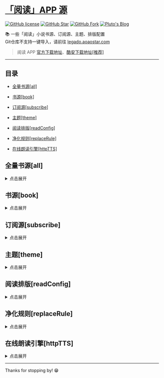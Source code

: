# [「阅读」APP 源](https://legado.aoaostar.com)

[![GitHub license](https://img.shields.io/badge/license-AGPL--3.0-orange?style=flat-square&color=0f6adb&logo=github)](https://github.com/aoaostar/legado/)
[![GitHub Star](https://img.shields.io/github/stars/aoaostar/legado.svg?style=flat-square&label=Star&color=0f6adb&logo=github)](https://github.com/aoaostar/legado/)
[![GitHub Fork](https://img.shields.io/github/forks/aoaostar/legado.svg?style=flat-square&label=Fork&color=0f6adb&logo=github)](https://github.com/aoaostar/legado/)
[![Pluto's Blog](https://img.shields.io/badge/%E5%8D%9A%E5%AE%A2-Pluto's%20Blog-d7b1bf?logo=Blogger&color=0f6adb)](https://blog.aoaostar.com)

📚 一些「阅读」小说书源、订阅源、主题、排版配置  
Git仓库不支持一键导入，请前往 [legado.aoaostar.com](https://legado.aoaostar.com)  

> 阅读 APP [官方下载地址](https://github.com/gedoor/legado/releases)、[酷安下载地址[推荐]](https://www.coolapk.com/apk/256030)

****

## 目录
    
*   [全量书源[all]](#全量书源_all)
            
*   [书源[book]](#书源_book)
            
*   [订阅源[subscribe]](#订阅源_subscribe)
            
*   [主题[theme]](#主题_theme)
            
*   [阅读排版[readConfig]](#阅读排版_readConfig)
            
*   [净化规则[replaceRule]](#净化规则_replaceRule)
            
*   [在线朗读引擎[httpTTS]](#在线朗读引擎_httpTTS)

<h2 id="全量书源_all">全量书源[all]</h2>
<details>
<summary>点击展开</summary>
            
* 全量书源 🔥
    + [访问直链](https://jihulab.com/aoaostar/legado/-/raw/release/cache/8274870a1493d7c4e51c41682a8d1e9500457826.json)
    + [一键导入](legado://import/bookSource?src=https://jihulab.com/aoaostar/legado/-/raw/release/cache/8274870a1493d7c4e51c41682a8d1e9500457826.json)
    + 上一次同步状态: 同步成功, 共 5219 条
    + 更新时间: 2023-02-18 08:56:05
    + 同步时间: 2023-02-18 08:56:05

****

* 全量书源 (服务端已校检) 🔥
    + [访问直链](https://jihulab.com/aoaostar/legado/-/raw/release/cache/3fc2c64c5489c491de6284dca2c2dfce7f551bc9.json)
    + [一键导入](legado://import/bookSource?src=https://jihulab.com/aoaostar/legado/-/raw/release/cache/3fc2c64c5489c491de6284dca2c2dfce7f551bc9.json)
    + 上一次同步状态: 同步成功, 共 4077 条
    + 更新时间: 2023-02-18 08:56:05
    + 同步时间: 2023-02-18 08:56:05

</details>

<h2 id="书源_book">书源[book]</h2>
<details>
<summary>点击展开</summary>
            
* XIU2精品书源 🔥
    + [访问直链](https://jihulab.com/aoaostar/legado/-/raw/release/cache/71e56d4f1d8f1bff61fdd3582ef7513600a9e108.json)
    + [一键导入](legado://import/bookSource?src=https://jihulab.com/aoaostar/legado/-/raw/release/cache/71e56d4f1d8f1bff61fdd3582ef7513600a9e108.json)
    + 上一次同步状态: 同步成功, 共 55 条
    + 更新时间: 2023-02-18 08:56:05
    + 同步时间: 2023-02-18 08:56:05

****

* 人间四月天合集书源
    + [访问直链](https://jihulab.com/aoaostar/legado/-/raw/release/cache/327db39319101b901b04a78e38467e231afadbba.json)
    + [一键导入](legado://import/bookSource?src=https://jihulab.com/aoaostar/legado/-/raw/release/cache/327db39319101b901b04a78e38467e231afadbba.json)
    + 上一次同步状态: 同步成功, 共 235 条
    + 更新时间: 2023-02-18 08:56:05
    + 同步时间: 2023-02-18 08:56:05

****

* 水幽临渊合集书源
    + [访问直链](https://jihulab.com/aoaostar/legado/-/raw/release/cache/21e5a4bef65f07d76620c7b7b4ba707eba4505ac.json)
    + [一键导入](legado://import/bookSource?src=https://jihulab.com/aoaostar/legado/-/raw/release/cache/21e5a4bef65f07d76620c7b7b4ba707eba4505ac.json)
    + 上一次同步状态: 同步成功, 共 327 条
    + 更新时间: 2023-02-18 08:56:05
    + 同步时间: 2023-02-18 08:56:05

****

* 酷安@GGN0907.json
    + [访问直链](https://jihulab.com/aoaostar/legado/-/raw/release/cache/519f2d2a0b99efc9591cf2a494ecaa2a7d4135bb.json)
    + [一键导入](legado://import/bookSource?src=https://jihulab.com/aoaostar/legado/-/raw/release/cache/519f2d2a0b99efc9591cf2a494ecaa2a7d4135bb.json)
    + 上一次同步状态: 同步成功, 共 460 条
    + 更新时间: 2023-02-18 08:56:05
    + 同步时间: 2023-02-18 08:56:05

****

* 酷安@无伤12138
    + [访问直链](https://jihulab.com/aoaostar/legado/-/raw/release/cache/9246a96c89b9c2ccb738efa167f4af1794055873.json)
    + [一键导入](legado://import/bookSource?src=https://jihulab.com/aoaostar/legado/-/raw/release/cache/9246a96c89b9c2ccb738efa167f4af1794055873.json)
    + 上一次同步状态: 同步成功, 共 3076 条
    + 更新时间: 2023-02-18 08:56:05
    + 同步时间: 2023-02-18 08:56:05

****

* 酷安@明堡宗猪骑朕
    + [访问直链](https://jihulab.com/aoaostar/legado/-/raw/release/cache/2ab3ac5e16d2911074e0c08770f71fcd9123021f.json)
    + [一键导入](legado://import/bookSource?src=https://jihulab.com/aoaostar/legado/-/raw/release/cache/2ab3ac5e16d2911074e0c08770f71fcd9123021f.json)
    + 上一次同步状态: 同步成功, 共 135 条
    + 更新时间: 2023-02-18 08:56:05
    + 同步时间: 2023-02-18 08:56:05

****

* 陌生书源
    + [访问直链](https://jihulab.com/aoaostar/legado/-/raw/release/cache/d71283dbadd5c4a85d11f957af655e1266c4f456.json)
    + [一键导入](legado://import/bookSource?src=https://jihulab.com/aoaostar/legado/-/raw/release/cache/d71283dbadd5c4a85d11f957af655e1266c4f456.json)
    + 上一次同步状态: 同步成功, 共 507 条
    + 更新时间: 2023-02-18 08:56:05
    + 同步时间: 2023-02-18 08:56:05

****

* namofree的书源
    + [访问直链](https://jihulab.com/aoaostar/legado/-/raw/release/cache/6c35d84798ddbf4aad3fe3f0fd6cec53dd788be8.json)
    + [一键导入](legado://import/bookSource?src=https://jihulab.com/aoaostar/legado/-/raw/release/cache/6c35d84798ddbf4aad3fe3f0fd6cec53dd788be8.json)
    + 上一次同步状态: 同步成功, 共 47 条
    + 更新时间: 2023-02-18 08:56:05
    + 同步时间: 2023-02-18 08:56:05

****

* 一程的书源合集
    + [访问直链](https://jihulab.com/aoaostar/legado/-/raw/release/cache/636dcfbb00cf823c7832c0e5b15d4daa3968de46.json)
    + [一键导入](legado://import/bookSource?src=https://jihulab.com/aoaostar/legado/-/raw/release/cache/636dcfbb00cf823c7832c0e5b15d4daa3968de46.json)
    + 上一次同步状态: 同步成功, 共 136 条
    + 更新时间: 2023-02-18 08:56:05
    + 同步时间: 2023-02-18 08:56:05

****

* 风停在了窗边
    + [访问直链](https://jihulab.com/aoaostar/legado/-/raw/release/cache/7662c777995ab5372ac7dc9720910405b73be4cd.json)
    + [一键导入](legado://import/bookSource?src=https://jihulab.com/aoaostar/legado/-/raw/release/cache/7662c777995ab5372ac7dc9720910405b73be4cd.json)
    + 上一次同步状态: 同步成功, 共 22 条
    + 更新时间: 2023-02-18 08:56:05
    + 同步时间: 2023-02-18 08:56:05

****

* 破冰书源
    + [访问直链](https://jihulab.com/aoaostar/legado/-/raw/release/cache/354ac11ef054d5e5a637c2a3e85d8334125473f7.json)
    + [一键导入](legado://import/bookSource?src=https://jihulab.com/aoaostar/legado/-/raw/release/cache/354ac11ef054d5e5a637c2a3e85d8334125473f7.json)
    + 上一次同步状态: 同步成功, 共 102 条
    + 更新时间: 2023-02-18 08:56:05
    + 同步时间: 2023-02-18 08:56:05

****

* 破冰有声书源
    + [访问直链](https://jihulab.com/aoaostar/legado/-/raw/release/cache/fc28a47b1f7708cec14b586981f4be76e30d20c8.json)
    + [一键导入](legado://import/bookSource?src=https://jihulab.com/aoaostar/legado/-/raw/release/cache/fc28a47b1f7708cec14b586981f4be76e30d20c8.json)
    + 上一次同步状态: 同步成功, 共 35 条
    + 更新时间: 2023-02-18 08:56:05
    + 同步时间: 2023-02-18 08:56:05

****

* 黄凡凡书源（酷安：梧桐半死清霜后）
    + [访问直链](https://jihulab.com/aoaostar/legado/-/raw/release/cache/d7fb261c0dc2b4622845f67e8a5f3c805fd64b64.json)
    + [一键导入](legado://import/bookSource?src=https://jihulab.com/aoaostar/legado/-/raw/release/cache/d7fb261c0dc2b4622845f67e8a5f3c805fd64b64.json)
    + 上一次同步状态: 同步失败: Expecting value: line 1 column 1 (char 0)
    + 更新时间: 2023-02-18 08:56:05
    + 同步时间: 2023-02-18 08:56:05

****

* 不世玄奇搜索引擎书源
    + [访问直链](https://jihulab.com/aoaostar/legado/-/raw/release/cache/681453f11a1d44b332b52155b7818f762009e137.json)
    + [一键导入](legado://import/bookSource?src=https://jihulab.com/aoaostar/legado/-/raw/release/cache/681453f11a1d44b332b52155b7818f762009e137.json)
    + 上一次同步状态: 同步成功, 共 7 条
    + 更新时间: 2023-02-18 08:56:05
    + 同步时间: 2023-02-18 08:56:05

</details>

<h2 id="订阅源_subscribe">订阅源[subscribe]</h2>
<details>
<summary>点击展开</summary>
            
* 阅读APP源 - AOAOSTAR 🔥
    + [访问直链](https://jihulab.com/aoaostar/legado/-/raw/release/cache/63d0b3cc07cad9caf599b192007b26a858a57758.json)
    + [一键导入](legado://import/rssSource?src=https://jihulab.com/aoaostar/legado/-/raw/release/cache/63d0b3cc07cad9caf599b192007b26a858a57758.json)
    + 上一次同步状态: 同步成功, 共 1 条
    + 更新时间: 2023-02-18 08:56:05
    + 同步时间: 2023-02-18 08:56:05

****

* 阅读APP使用文档 🔥
    + [访问直链](https://jihulab.com/aoaostar/legado/-/raw/release/cache/948a5dda4c31f13d06e19710de5e1f4db09f834a.json)
    + [一键导入](legado://import/rssSource?src=https://jihulab.com/aoaostar/legado/-/raw/release/cache/948a5dda4c31f13d06e19710de5e1f4db09f834a.json)
    + 上一次同步状态: 同步成功, 共 1 条
    + 更新时间: 2023-02-18 08:56:05
    + 同步时间: 2023-02-18 08:56:05

</details>

<h2 id="主题_theme">主题[theme]</h2>
<details>
<summary>点击展开</summary>
            
* 微信阅读 - 日间 🔥
    + [访问直链](https://jihulab.com/aoaostar/legado/-/raw/release/cache/9b7fda4e29764dbccc4e2cb03473e31a8f05a039.json)
    + [一键导入](legado://import/theme?src=https://jihulab.com/aoaostar/legado/-/raw/release/cache/9b7fda4e29764dbccc4e2cb03473e31a8f05a039.json)
    + 上一次同步状态: 同步成功
    + 更新时间: 2023-02-18 08:56:05
    + 同步时间: 2023-02-18 08:56:05

****

* 微信阅读 - 夜间 🔥
    + [访问直链](https://jihulab.com/aoaostar/legado/-/raw/release/cache/7952e4d923a0f78ed8f1d5b9f0d2cec0e03d4e0c.json)
    + [一键导入](legado://import/theme?src=https://jihulab.com/aoaostar/legado/-/raw/release/cache/7952e4d923a0f78ed8f1d5b9f0d2cec0e03d4e0c.json)
    + 上一次同步状态: 同步成功
    + 更新时间: 2023-02-18 08:56:05
    + 同步时间: 2023-02-18 08:56:05

****

* 厚墨 - 日间 🔥
    + [访问直链](https://jihulab.com/aoaostar/legado/-/raw/release/cache/287f13254783ab615fc798407b00398237176a31.json)
    + [一键导入](legado://import/theme?src=https://jihulab.com/aoaostar/legado/-/raw/release/cache/287f13254783ab615fc798407b00398237176a31.json)
    + 上一次同步状态: 同步成功
    + 更新时间: 2023-02-18 08:56:05
    + 同步时间: 2023-02-18 08:56:05

****

* 厚墨 - 日间 🔥
    + [访问直链](https://jihulab.com/aoaostar/legado/-/raw/release/cache/27aaaa28ac0b5be974245da5fb4792571e48e83e.json)
    + [一键导入](legado://import/theme?src=https://jihulab.com/aoaostar/legado/-/raw/release/cache/27aaaa28ac0b5be974245da5fb4792571e48e83e.json)
    + 上一次同步状态: 同步成功
    + 更新时间: 2023-02-18 08:56:05
    + 同步时间: 2023-02-18 08:56:05

</details>

<h2 id="阅读排版_readConfig">阅读排版[readConfig]</h2>
<details>
<summary>点击展开</summary>
            
* 番茄小说 🔥
    + [访问直链](https://jihulab.com/aoaostar/legado/-/raw/release/cache/e7ee77056b538597f95c69c60bcd4a9d1eb83881.zip)
    + [一键导入](legado://import/readConfig?src=https://jihulab.com/aoaostar/legado/-/raw/release/cache/e7ee77056b538597f95c69c60bcd4a9d1eb83881.zip)
    + 上一次同步状态: 同步成功
    + 更新时间: 2023-02-18 08:56:05
    + 同步时间: 2023-02-18 08:56:05

</details>

<h2 id="净化规则_replaceRule">净化规则[replaceRule]</h2>
<details>
<summary>点击展开</summary>
            
* 乌云净化 🔥
    + [访问直链](https://jihulab.com/aoaostar/legado/-/raw/release/cache/19b93ed3f79c772f87205d8a295d44eca787b2f8.json)
    + [一键导入](legado://import/replaceRule?src=https://jihulab.com/aoaostar/legado/-/raw/release/cache/19b93ed3f79c772f87205d8a295d44eca787b2f8.json)
    + 上一次同步状态: 同步成功, 共 20 条
    + 更新时间: 2023-02-18 08:56:05
    + 同步时间: 2023-02-18 08:56:05

</details>

<h2 id="在线朗读引擎_httpTTS">在线朗读引擎[httpTTS]</h2>
<details>
<summary>点击展开</summary>
            
* 月下自酌听书TTS合集 🔥
    + [访问直链](https://jihulab.com/aoaostar/legado/-/raw/release/cache/9549a45b8e1d23f7cf54b392b9ae5a9b5b501744.json)
    + [一键导入](legado://import/httpTTS?src=https://jihulab.com/aoaostar/legado/-/raw/release/cache/9549a45b8e1d23f7cf54b392b9ae5a9b5b501744.json)
    + 上一次同步状态: 同步成功, 共 56 条
    + 更新时间: 2023-02-18 08:56:05
    + 同步时间: 2023-02-18 08:56:05

****

* 暗香听书TTS合集 🔥
    + [访问直链](https://jihulab.com/aoaostar/legado/-/raw/release/cache/0e3a9842132d72c27201a084e5258c2ce043d1a6.json)
    + [一键导入](legado://import/httpTTS?src=https://jihulab.com/aoaostar/legado/-/raw/release/cache/0e3a9842132d72c27201a084e5258c2ce043d1a6.json)
    + 上一次同步状态: 同步成功, 共 37 条
    + 更新时间: 2023-02-18 08:56:05
    + 同步时间: 2023-02-18 08:56:05

****

* 千仞云听书TTS合集 🔥
    + [访问直链](https://jihulab.com/aoaostar/legado/-/raw/release/cache/36cbb4d38c713aaa8e3a6e2c1b5e2e5dcb3b82a3.json)
    + [一键导入](legado://import/httpTTS?src=https://jihulab.com/aoaostar/legado/-/raw/release/cache/36cbb4d38c713aaa8e3a6e2c1b5e2e5dcb3b82a3.json)
    + 上一次同步状态: 同步成功, 共 80 条
    + 更新时间: 2023-02-18 08:56:05
    + 同步时间: 2023-02-18 08:56:05

****

* 酷安@墨迹染流年分享的姬鲁听书TTS合集 🔥
    + [访问直链](https://jihulab.com/aoaostar/legado/-/raw/release/cache/9bc7d983b3051c84b288adbfe3c4fd0bee91e6fb.json)
    + [一键导入](legado://import/httpTTS?src=https://jihulab.com/aoaostar/legado/-/raw/release/cache/9bc7d983b3051c84b288adbfe3c4fd0bee91e6fb.json)
    + 上一次同步状态: 同步成功, 共 24 条
    + 更新时间: 2023-02-18 08:56:05
    + 同步时间: 2023-02-18 08:56:05

****

* 酷安@纵横不败大佬TTS听书源更新 🔥
    + [访问直链](https://jihulab.com/aoaostar/legado/-/raw/release/cache/9549a45b8e1d23f7cf54b392b9ae5a9b5b501744.json)
    + [一键导入](legado://import/httpTTS?src=https://jihulab.com/aoaostar/legado/-/raw/release/cache/9549a45b8e1d23f7cf54b392b9ae5a9b5b501744.json)
    + 上一次同步状态: 同步成功, 共 56 条
    + 更新时间: 2023-02-18 08:56:05
    + 同步时间: 2023-02-18 08:56:05

</details>

****

Thanks for stopping by! 😁